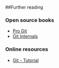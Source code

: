 ##Further reading
### Open source books
* [Pro Git](http://git-scm.com/book/)
* [Git Internals](https://github.com/pluralsight/git-internals-pdf)

### Online resources
* [Git - Tutorial](http://www.vogella.com/tutorials/Git/article.html)